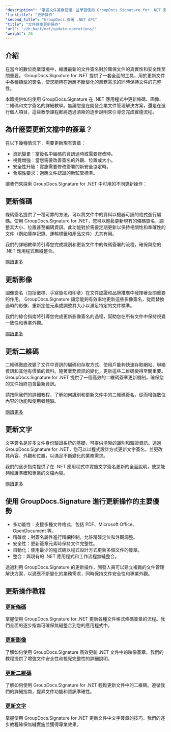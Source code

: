 ```yaml
---
"description": "掌握文件簽章管理，並學習使用 GroupDocs.Signature for .NET 更新條碼、圖片、二維碼和文字簽章的全面教學。輕鬆增強安全性和文件完整性。"
"linktitle": "更新操作"
"second_title": "GroupDocs.簽署 .NET API"
"title": "文件簽章更新操作"
"url": "/zh-hant/net/update-operations/"
"weight": 26
---
```


## 介紹

在當今的數位商業環境中，維護最新的文件簽名對於確保文件的真實性和安全性至關重要。 GroupDocs.Signature for .NET 提供了一套全面的工具，用於更新文件中各種類型的簽名，使您能夠在適應不斷變化的業務需求的同時保持文件的完整性。

本節提供如何使用 GroupDocs.Signature 在 .NET 應用程式中更新條碼、圖像、二維碼和文字簽名的詳細教學。無論您是在開發企業文件管理解決方案，還是在進行個人項目，這些教學課程都將透過清晰的逐步說明來引導您完成實施流程。

## 為什麼要更新文檔中的簽章？

在以下幾種情況下，需要更新現有簽章：

- 資訊變更：當簽名中編碼的資訊過時或需要修改時。
- 視覺增強：當您需要改善簽名的外觀、位置或大小。
- 安全性升級：實施需要修改簽署的新安全協定時。
- 合規性要求：適應文件認證的新監管標準。

讓我們來探索 GroupDocs.Signature for .NET 中可用的不同更新操作：

## 更新條碼
條碼簽名提供了一種可靠的方法，可以將文件中的資料以機器可讀的格式進行編碼。使用 GroupDocs.Signature for .NET，您可以輕鬆更新現有的條碼簽名，調整其大小、位置甚至編碼資訊。此功能對於需要定期更新以保持相關性和準確性的文件（例如庫存記錄、運輸標籤和產品文件）尤其有用。

我們的詳細教學將引導您完成識別和更新文件中的條碼簽署的流程，確保與您的 .NET 應用程式無縫整合。

[閱讀更多](./update-barcode/)

## 更新影像
圖像簽名（包括徽標、手寫簽名和印章）在文件認證和品牌推廣中發揮著至關重要的作用。 GroupDocs.Signature 讓您能夠有效率地更新這些影像簽名，從而替換過時的影像、重新定位元素或調整其大小以滿足特定的文件標準。

我們的綜合指南將引導您完成更新影像簽名的過程，幫助您在所有文件中保持視覺一致性和專業外觀。

[閱讀更多](./update-image/)

## 更新二維碼
二維碼徹底改變了文件中資訊的編碼和存取方式，使用戶能夠快速存取網站、聯絡資訊和其他有價值的資料。隨著業務資訊的變化，更新這些二維碼變得至關重要。 GroupDocs.Signature for .NET 提供了一個高效的二維碼簽章更新機制，確保您的文件始終包含最新資訊。

請按照我們的詳細教程，了解如何識別和更新文件中的二維碼簽名，從而增強數位內容的功能和使用者體驗。

[閱讀更多](./update-qr-code/)

## 更新文字
文字簽名是許多文件身份驗證系統的基礎，可提供清晰的識別和驗證資訊。透過 GroupDocs.Signature for .NET，您可以以程式設計方式更新文字簽名，並更改其內容、外觀和位置，以滿足不斷變化的業務需求。

我們的逐步指南提供了在 .NET 應用程式中實施文字簽名更新的全面說明，使您能夠維護準確和專業的文檔內容。

[閱讀更多](./update-text/)

## 使用 GroupDocs.Signature 進行更新操作的主要優勢

- 多功能性：支援多種文件格式，包括 PDF、Microsoft Office、OpenDocument 等。
- 精確度：對簽名屬性進行精細控制，允許精確定位和外觀調整。
- 安全性：更新簽章元素時保持文件完整性。
- 自動化：使用最少的程式碼以程式設計方式更新多個文件的簽章。
- 整合：與現有的 .NET 應用程式和工作流程無縫整合。

透過利用 GroupDocs.Signature 的更新操作，開發人員可以建立複雜的文件管理解決方案，以適應不斷變化的業務需求，同時保持文件安全性和專業外觀。

## 更新操作教程
### [更新條碼](./update-barcode/)
掌握使用 GroupDocs.Signature for .NET 更新各種文件格式條碼簽章的流程。我們全面的逐步指南可確保無縫整合到您的應用程式中。

### [更新影像](./update-image/)
了解如何使用 GroupDocs.Signature 高效更新 .NET 文件中的映像簽章。我們的教程提供了增強文件安全性和視覺完整性的詳細說明。

### [更新二維碼](./update-qr-code/)
了解如何使用 GroupDocs.Signature for .NET 輕鬆更新文件中的二維碼。遵循我們的詳細指南，提昇文件功能和資訊準確性。

### [更新文字](./update-text/)
掌握使用 GroupDocs.Signature for .NET 更新文件中文字簽章的技巧。我們的逐步教程確保無縫實施並獲得專業效果。